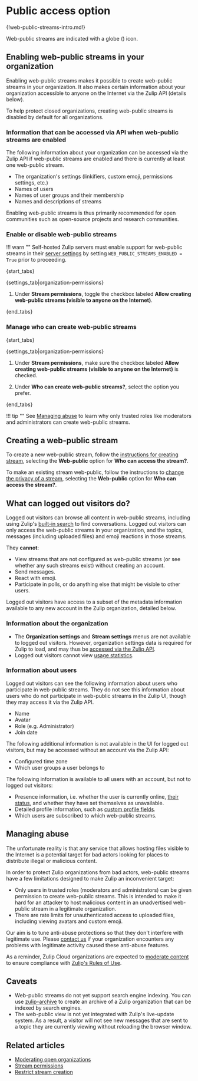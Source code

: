 # Public access option

{!web-public-streams-intro.md!}

Web-public streams are indicated with a globe (<i class="zulip-icon zulip-icon-globe"></i>) icon.

## Enabling web-public streams in your organization

Enabling web-public streams makes it possible to create web-public
streams in your organization. It also makes certain information about
your organization accessible to anyone on the Internet via the Zulip
API (details below).

To help protect closed organizations, creating web-public streams is
disabled by default for all organizations.

### Information that can be accessed via API when web-public streams are enabled

The following information about your organization can be accessed via the Zulip
API if web-public streams are enabled and there is currently at least one
web-public stream.

* The organization's settings (linkifiers, custom emoji, permissions
  settings, etc.)
* Names of users
* Names of user groups and their membership
* Names and descriptions of streams

Enabling web-public streams is thus primarily recommended for open
communities such as open-source projects and research communities.

### Enable or disable web-public streams

!!! warn ""
    Self-hosted Zulip servers must enable support for web-public streams in their
    [server settings](https://zulip.readthedocs.io/en/latest/production/settings.html)
    by setting `WEB_PUBLIC_STREAMS_ENABLED = True` prior to proceeding.

{start_tabs}

{settings_tab|organization-permissions}

1. Under **Stream permissions**, toggle the checkbox labeled **Allow
   creating web-public streams (visible to anyone on the Internet)**.

{end_tabs}

### Manage who can create web-public streams

{start_tabs}

{settings_tab|organization-permissions}

1. Under **Stream permissions**, make sure the checkbox labeled **Allow
   creating web-public streams (visible to anyone on the Internet)** is
   checked.

1. Under **Who can create web-public streams?**, select the option you prefer.

{end_tabs}

!!! tip ""
    See [Managing abuse](#managing-abuse) to learn why only
    trusted roles like moderators and administrators can create web-public streams.

## Creating a web-public stream

To create a new web-public stream, follow the [instructions for
creating stream](/help/create-a-stream#create-a-stream_1), selecting
the **Web-public** option for **Who can access the stream?**.

To make an existing stream web-public, follow the instructions to
[change the privacy of a
stream](/help/change-the-privacy-of-a-stream), selecting the
**Web-public** option for **Who can access the stream?**.

## What can logged out visitors do?

Logged out visitors can browse all content in web-public streams,
including using Zulip's [built-in search](/help/search-for-messages)
to find conversations. Logged out visitors can only access
the web-public streams in your organization, and the topics, messages
(including uploaded files) and emoji reactions in those streams.

They **cannot**:

* View streams that are not configured as web-public streams (or see
  whether any such streams exist) without creating an account.
* Send messages.
* React with emoji.
* Participate in polls, or do anything else that might be visible to
  other users.

Logged out visitors have access to a subset of the metadata
information available to any new account in the Zulip organization,
detailed below.

### Information about the organization

* The **Organization settings** and **Stream settings** menus are not
  available to logged out visitors. However, organization settings data is
  required for Zulip to load, and may thus be [accessed via the Zulip API][info-via-api].
* Logged out visitors cannot view [usage statistics](/help/analytics).

[info-via-api]: /help/public-access-option#information-that-can-be-accessed-via-api-when-web-public-streams-are-enabled

### Information about users

Logged out visitors can see the following information about users who
participate in web-public streams. They do not see this information
about users who do not participate in web-public streams in the Zulip
UI, though they may access it via the Zulip API.

* Name
* Avatar
* Role (e.g. Administrator)
* Join date

The following additional information is not available in the UI for
logged out visitors, but may be accessed without an account via the
Zulip API:

* Configured time zone
* Which user groups a user belongs to

The following information is available to all users with an account,
but not to logged out visitors:

* Presence information, i.e. whether the user is currently online,
  [their status](/help/status-and-availability),
  and whether they have set themselves as unavailable.
* Detailed profile information, such as [custom profile
  fields](/help/custom-profile-fields).
* Which users are subscribed to which web-public streams.

## Managing abuse

The unfortunate reality is that any service
that allows hosting files visible to the Internet is a potential target for bad
actors looking for places to distribute illegal or malicious content.

In order to protect Zulip organizations from
bad actors, web-public streams have a few limitations designed to make
Zulip an inconvenient target:

* Only users in trusted roles (moderators and administrators) can be given
  permission to create web-public streams. This is intended to make it hard
  for an attacker to host malicious content in an unadvertised web-public
  stream in a legitimate organization.
* There are rate limits for unauthenticated access to uploaded
  files, including viewing avatars and custom emoji.

Our aim is to tune anti-abuse protections so that they don't
interfere with legitimate use. Please [contact us](/help/contact-support)
if your organization encounters any problems with legitimate activity caused
these anti-abuse features.

As a reminder, Zulip Cloud organizations are expected to
[moderate content](/help/moderating-open-organizations) to ensure compliance
with [Zulip's Rules of Use](https://zulip.com/policies/rules).

## Caveats

* Web-public streams do not yet support search engine indexing. You
  can use [zulip-archive](https://github.com/zulip/zulip-archive) to
  create an archive of a Zulip organization that can be indexed by
  search engines.
* The web-public view is not yet integrated with Zulip's live-update
  system. As a result, a visitor will not see new messages that are
  sent to a topic they are currently viewing without reloading the
  browser window.

## Related articles

* [Moderating open organizations](/help/moderating-open-organizations)
* [Stream permissions](/help/stream-permissions)
* [Restrict stream creation](/help/configure-who-can-create-streams)
